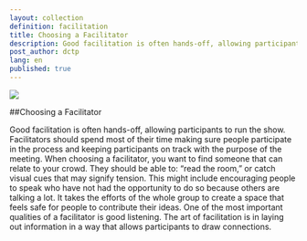 ```yaml
---
layout: collection
definition: facilitation
title: Choosing a Facilitator
description: Good facilitation is often hands-off, allowing participants to run the show.
post_author: dctp
lang: en
published: true
---
```

<img src="https://civicquarterly.com/images/issue_2/dn/1_512.png">

##Choosing a Facilitator

Good facilitation is often hands-off, allowing participants to run the show. Facilitators should spend most of their time making sure people participate in the process and keeping participants on track with the purpose of the meeting. When choosing a facilitator, you want to find someone that can relate to your crowd. They should be able to: “read the room,” or catch visual cues that may signify tension. This might include encouraging people to speak who have not had the opportunity to do so because others are talking a lot. It takes the efforts of the whole group to create a space that feels safe for people to contribute their ideas. One of the most important qualities of a facilitator is good listening. The art of facilitation is in laying out information in a way that allows participants to draw connections.
